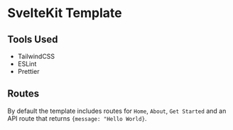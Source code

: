 # SvelteKit Template

## Tools Used

- TailwindCSS
- ESLint
- Prettier

## Routes

By default the template includes routes for `Home`, `About`, `Get Started` and an API route that returns `{message: "Hello World}`.
